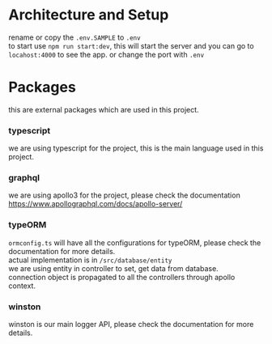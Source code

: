 # Architecture and Setup
rename or copy the `.env.SAMPLE` to `.env`<br/>
to start use `npm run start:dev`, this will start the server and you can go to `locahost:4000` to see the app. or change the port with `.env`

# Packages
this are external packages which are used in this project.
### typescript
we are using typescript for the project, this is the main language used in this project. 
### graphql
we are using apollo3 for the project, please check the documentation 
https://www.apollographql.com/docs/apollo-server/
### typeORM
`ormconfig.ts` will have all the configurations for typeORM, please check the documentation for more details.<br/>
actual implementation is in `/src/database/entity`<br/>
we are using entity in controller to set, get data from database.<br/>
connection object is propagated to all the controllers through apollo context.
### winston
winston is our main logger API, please check the documentation for more details.
